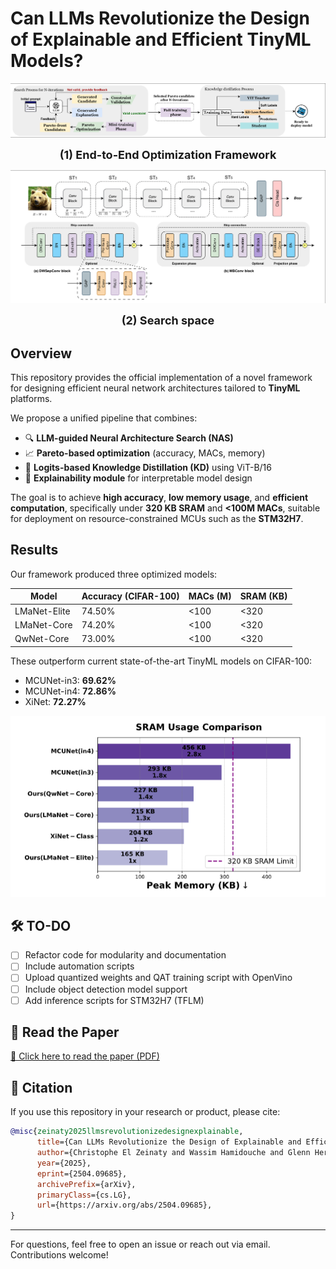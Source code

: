 # Can LLMs Revolutionize the Design of Explainable and Efficient TinyML Models?

![Search process](imgs/process.png)

<p align="center"><strong><span style="font-size:18px">(1) End-to-End Optimization Framework</span></strong></p>

![Search space](imgs/space.png)

<p align="center"><strong><span style="font-size:18px">(2) Search space</span></strong></p>


## Overview
This repository provides the official implementation of a novel framework for designing efficient neural network architectures tailored to **TinyML** platforms.

We propose a unified pipeline that combines:

- 🔍 **LLM-guided Neural Architecture Search (NAS)**
- 📈 **Pareto-based optimization** (accuracy, MACs, memory)
- 🧠 **Logits-based Knowledge Distillation (KD)** using ViT-B/16
- 💬 **Explainability module** for interpretable model design

The goal is to achieve **high accuracy**, **low memory usage**, and **efficient computation**, specifically under **320 KB SRAM** and **<100M MACs**, suitable for deployment on resource-constrained MCUs such as the **STM32H7**.

## Results
Our framework produced three optimized models:

| Model         | Accuracy (CIFAR-100) | MACs (M) | SRAM (KB) |
|---------------|-----------------------|----------|-----------|
| LMaNet-Elite  | 74.50%                | <100     | <320      |
| LMaNet-Core   | 74.20%                | <100     | <320      |
| QwNet-Core    | 73.00%                | <100     | <320      |

These outperform current state-of-the-art TinyML models on CIFAR-100:

- MCUNet-in3: **69.62%**
- MCUNet-in4: **72.86%**
- XiNet: **72.27%**

![Search process](imgs/peaksram.png)

## 🛠️ TO-DO
- [ ] Refactor code for modularity and documentation
- [ ] Include automation scripts
- [ ] Upload quantized weights and QAT training script with OpenVino
- [ ] Include object detection model support
- [ ] Add inference scripts for STM32H7 (TFLM)

## 📄 Read the Paper

[🔗 Click here to read the paper (PDF)](https://github.com/christophezei/llm-nas-kd-explainability/blob/main/main.pdf)

## 📄 Citation
If you use this repository in your research or product, please cite:

```bibtex
@misc{zeinaty2025llmsrevolutionizedesignexplainable,
      title={Can LLMs Revolutionize the Design of Explainable and Efficient TinyML Models?}, 
      author={Christophe El Zeinaty and Wassim Hamidouche and Glenn Herrou and Daniel Menard and Merouane Debbah},
      year={2025},
      eprint={2504.09685},
      archivePrefix={arXiv},
      primaryClass={cs.LG},
      url={https://arxiv.org/abs/2504.09685}, 
}
```

---

For questions, feel free to open an issue or reach out via email. Contributions welcome!

